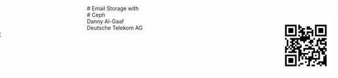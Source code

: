<!-- .slide: data-state="cover" id="cover-page" data-timing="20" -->
<br>
<br>
<br>
<br>
<br>
# Email Storage
with 
<br>
# Ceph

<br>
<img src="images/qrcode.png" style="width:15%; left: 76%; position: absolute">
Danny Al-Gaaf <br>
Deutsche Telekom AG
<br>
<img src="images/T_Logo_3c_p_DE.png" style="width:10%; left: -1.5%; position: absolute">
